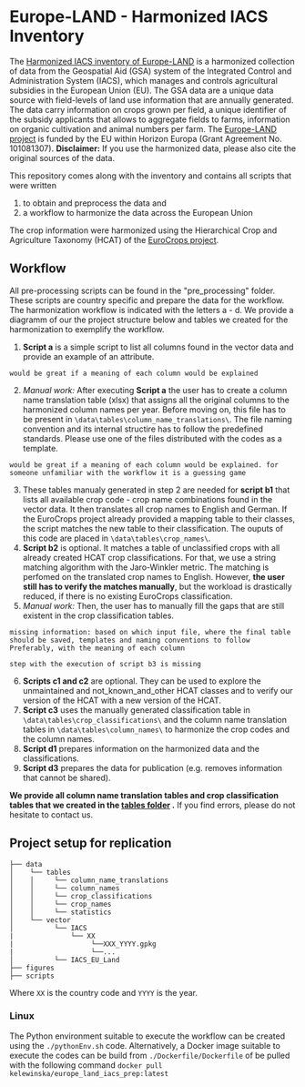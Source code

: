 # Europe-LAND - Harmonized IACS Inventory
The [Harmonized IACS inventory of Europe-LAND](https://zenodo.org/records/14230621) is a harmonized collection of data from the Geospatial Aid (GSA) system of the Integrated Control and Administration System (IACS), which manages and controls agricultural subsidies in the European Union (EU). The GSA data are a unique data source with field-levels of land use information that are annually generated. The data carry information on crops grown per field, a unique identifier of the subsidy applicants that allows to aggregate fields to farms, information on organic cultivation and animal numbers per farm. The [Europe-LAND project](https://europe-land.eu/) is funded by the EU within Horizon Europa (Grant Agreement No. 101081307).  __Disclaimer:__ If you use the harmonized data, please also cite the original sources of the data.

This repository comes along with the inventory and contains all scripts that were written
1) to obtain and preprocess the data and
2) a workflow to harmonize the data across the European Union

The crop information were harmonized using the Hierarchical Crop and Agriculture Taxonomy (HCAT) of the [EuroCrops project](https://github.com/maja601/EuroCrops).

## Workflow
All pre-processing scripts can be found in the "pre_processing" folder. These scripts are country specific and prepare the data for the workflow.
The harmonization workflow is indicated with the letters a - d. We provide a diagramm of our the project structure below and tables we created for the harmonization to exemplify the workflow. 
1) __Script a__ is a simple script to list all columns found in the vector data and provide an example of an attribute.
```
would be great if a meaning of each column would be explained
```
2) *Manual work:* After executing  __Script a__ the user has to create a column name translation table (xlsx) that assigns all the original columns to the harmonized column names per year. Before moving on, this file has to be present in `\data\tables\column_name_translations\`. The file naming convention and its internal structire has to follow the predefined standards. Please use one of the files distributed with the codes as a template. 
```
would be great if a meaning of each column would be explained. for someone unfamiliar with the workflow it is a guessing game 
```
3) These tables manualy generated in step 2 are needed for __script b1__ that lists all available crop code - crop name combinations found in the vector data. It then translates all crop names to English and German. If the EuroCrops project already provided a mapping table to their classes, the script matches the new table to their classification. The ouputs of this code are placed in `\data\tables\crop_names\`.
4) __Script b2__ is optional. It matches a table of unclassified crops with all already created HCAT crop classifications. For that, we use a string matching algorithm with the Jaro-Winkler metric. The matching is perfomed on the translated crop names to English. However, __the user still has to verify the matches manually__, but the workload is drastically reduced, if there is no existing EuroCrops classification.
5) *Manual work:* Then, the user has to manually fill the gaps that are still existent in the crop classification tables.
```
missing information: based on which input file, where the final table should be saved, templates and naming conventions to follow
Preferably, with the meaning of each column
```
```
step with the execution of script b3 is missing
```
6) __Scripts c1 and c2__ are optional. They can be used to explore the unmaintained and not_known_and_other HCAT classes and to verify our version of the HCAT with a new version of the HCAT.
7) __Script c3__ uses the manually generated classification table in `\data\tables\crop_classifications\` and the column name translation tables in `\data\tables\column_names\` to harmonize the crop codes and the column names.
8) __Script d1__ prepares information on the harmonized data and the classifications.
9) __Script d3__ prepares the data for publication (e.g. removes information that cannot be shared).

__We provide all column name translation tables and crop classification tables that we created in the [tables folder](tables) .__ If you find errors, please do not hesitate to contact us.

## Project setup for replication
```
├── data 
│    └── tables
│    │     └── column_name_translations
│    │     └── column_names
│    │     └── crop_classifications
│    │     └── crop_names
│    │     └── statistics
│    └── vector
│          └── IACS
|              └── XX
|                   └──XXX_YYYY.gpkg
|                   └──... 
│          └── IACS_EU_Land
├── figures
├── scripts
```
Where `XX` is the country code and `YYYY` is the year.

### Linux
The Python environment suitable to execute the workflow can be created using the `./pythonEnv.sh` code. Alternatively, a Docker image suitable to execute the codes can be build from   `./Dockerfile/Dockerfile` of be pulled with the following command `docker pull kelewinska/europe_land_iacs_prep:latest`